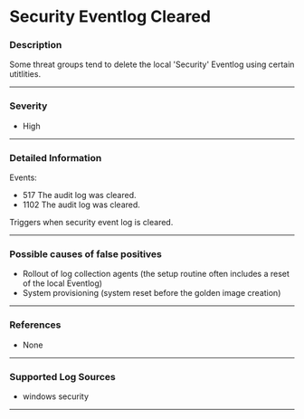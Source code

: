 # Security Eventlog Cleared
### Description

Some threat groups tend to delete the local 'Security' Eventlog using certain utitlities.

-------------------
### Severity

- High

-------------------

### Detailed Information

Events:
  - 517 The audit log was cleared.
  - 1102 The audit log was cleared.

Triggers when security event log is cleared.

-------------------

### Possible causes of false positives

- Rollout of log collection agents (the setup routine often includes a reset of the local Eventlog)
- System provisioning (system reset before the golden image creation)

-------------------
### References

- None
-------------------
### Supported Log Sources

- windows security

-------------------
